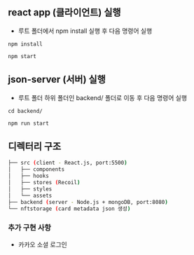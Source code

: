 ## react app (클라이언트) 실행

- 루트 폴더에서 npm install 실행 후 다음 명령어 실행

```
npm install
```

```
npm start
```

## json-server (서버) 실행

- 루트 폴더 하위 폴더인 backend/ 폴더로 이동 후 다음 명령어 실행

```
cd backend/
```

```
npm run start
```

## 디렉터리 구조

```bash
├── src (client - React.js, port:5500)
│   ├── components
│   ├── hooks
│   ├── stores (Recoil)
│   ├── styles
│   └── assets
├── backend (server - Node.js + mongoDB, port:8080)
└── nftstorage (card metadata json 생성)
```

### 추가 구현 사항

- 카카오 소셜 로그인
